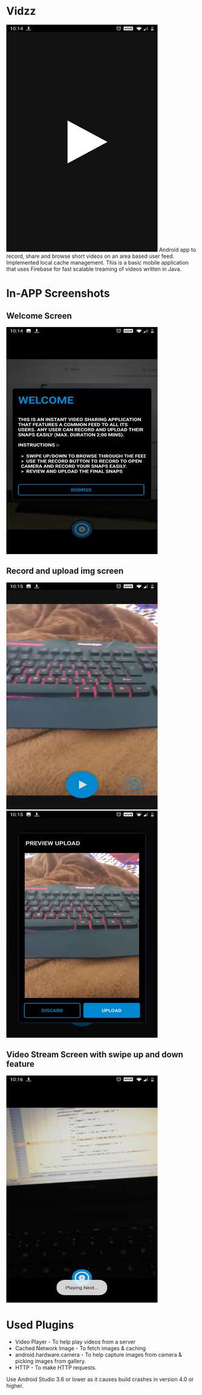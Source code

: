 # Vidzz
<img src="https://github.com/pjdurden/Vidzz/blob/main/Screenshot_20210222-101436.jpg" width="400" height="600">
Android app to record, share and browse short videos on an area based user feed. Implemented local cache management.
This is a basic mobile application that uses Firebase for fast scalable treaming of videos written in Java.

# In-APP Screenshots

## Welcome Screen
<img src="https://github.com/pjdurden/Vidzz/blob/main/Screenshot_20210222-101450.jpg" width="400" height="600">

## Record and upload img screen
<img src="https://github.com/pjdurden/Vidzz/blob/main/Screenshot_20210222-101517.jpg" width="400" height="600">
<img src="https://github.com/pjdurden/Vidzz/blob/main/Screenshot_20210222-101553.jpg" width="400" height="600">

## Video Stream Screen with swipe up and down feature
<img src="https://github.com/pjdurden/Vidzz/blob/main/Screenshot_20210222-101623.jpg" width="400" height="600">


# Used Plugins
* Video Player - To help play videos from a server
* Cached Network Image - To fetch images & caching
* android.hardware.camera - To help capture images from camera & picking images from gallery.
* HTTP - To make HTTP requests.

Use Android Studio 3.6 or lower as it causes build crashes in version 4.0 or higher.
